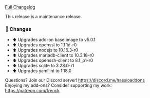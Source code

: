 [Full Changelog][changelog]

This release is a maintenance release.

### 🔨 Changes

- :arrow_up: Upgrades add-on base image to v5.0.1
- :arrow_up: Upgrades openssl to 1.1.1d-r0
- :arrow_up: Upgrades nodejs to 10.16.3-r0
- :arrow_up: Upgrades mariadb-client to 10.3.18-r0
- :arrow_up: Upgrades openssh-client to 8.1_p1-r0
- :arrow_up: Upgrades sqlite to 3.28.0-r1
- :arrow_up: Upgrades yamllint to 1.18.0

[changelog]: https://github.com/hassio-addons/addon-ide/compare/v2.0.5...v2.1.0

Questions? Join our Discord server! https://discord.me/hassioaddons
Enjoying my add-ons? Consider supporting my work: https://patreon.com/frenck